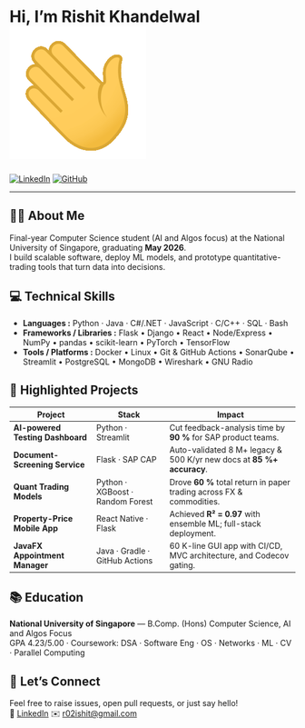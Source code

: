 # Hi, I’m Rishit Khandelwal ![Wave animation](wave.gif)

[![LinkedIn](https://img.shields.io/badge/LinkedIn-rishitkh-blue?logo=linkedin)](https://www.linkedin.com/in/rishitkh/)
[![GitHub](https://img.shields.io/badge/GitHub-Rishit02-black?logo=github)](https://github.com/Rishit02)

---

## 👨‍🎓 About Me
Final-year Computer Science student (AI and Algos focus) at the National University of Singapore, graduating **May 2026**.  
I build scalable software, deploy ML models, and prototype quantitative-trading tools that turn data into decisions.

## 💻 Technical Skills
- **Languages :** Python · Java · C#/.NET · JavaScript · C/C++ · SQL · Bash  
- **Frameworks / Libraries :** Flask • Django • React • Node/Express • NumPy • pandas • scikit-learn • PyTorch • TensorFlow  
- **Tools / Platforms :** Docker • Linux • Git & GitHub Actions • SonarQube • Streamlit • PostgreSQL • MongoDB • Wireshark • GNU Radio

## 🚀 Highlighted Projects
| Project | Stack | Impact |
|---------|-------|--------|
| **AI-powered Testing Dashboard** | Python · Streamlit | Cut feedback-analysis time by **90 %** for SAP product teams. |
| **Document-Screening Service** | Flask · SAP CAP | Auto-validated 8 M+ legacy & 500 K/yr new docs at **85 %+ accuracy**. |
| **Quant Trading Models** | Python · XGBoost · Random Forest | Drove **60 %** total return in paper trading across FX & commodities. |
| **Property-Price Mobile App** | React Native · Flask | Achieved **R² = 0.97** with ensemble ML; full-stack deployment. |
| **JavaFX Appointment Manager** | Java · Gradle · GitHub Actions | 60 K-line GUI app with CI/CD, MVC architecture, and Codecov gating. |

## 📚 Education
**National University of Singapore** — B.Comp. (Hons) Computer Science, AI and Algos Focus  
GPA 4.23/5.00 · Coursework: DSA · Software Eng · OS · Networks · ML · CV · Parallel Computing

## 🤝 Let’s Connect
Feel free to raise issues, open pull requests, or just say hello!  
🔗 [LinkedIn](https://www.linkedin.com/in/rishitkh/)   ✉️ r02ishit@gmail.com

